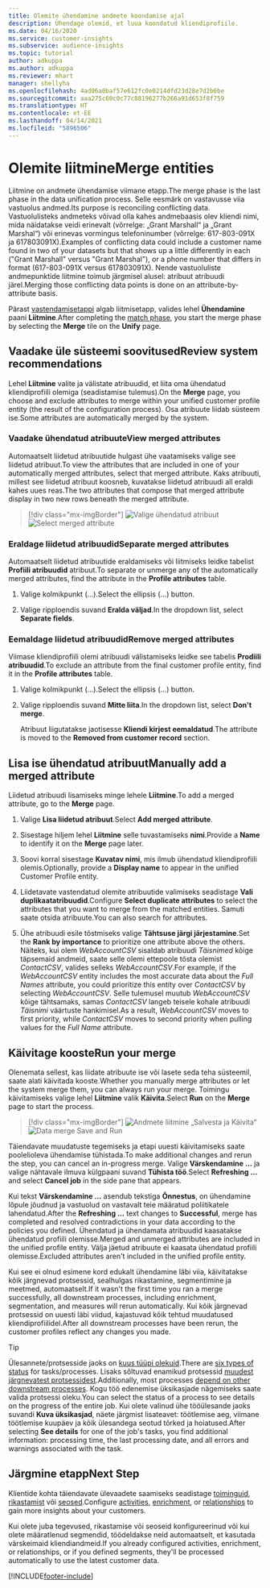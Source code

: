 ```yaml
---
title: Olemite ühendamine andmete koondamise ajal
description: Ühendage olemid, et luua koondatud kliendiprofiile.
ms.date: 04/16/2020
ms.service: customer-insights
ms.subservice: audience-insights
ms.topic: tutorial
author: adkuppa
ms.author: adkuppa
ms.reviewer: mhart
manager: shellyha
ms.openlocfilehash: 4ad06a0baf57e612fc0e0214dfd23d28e7d2b6be
ms.sourcegitcommit: aaa275c60c0c77c88196277b266a91d653f8f759
ms.translationtype: HT
ms.contentlocale: et-EE
ms.lasthandoff: 04/14/2021
ms.locfileid: "5896506"
---
```

# <a name="merge-entities"></a><span data-ttu-id="3130d-103">Olemite liitmine</span><span class="sxs-lookup"><span data-stu-id="3130d-103">Merge entities</span></span>

<span data-ttu-id="3130d-104">Liitmine on andmete ühendamise viimane etapp.</span><span class="sxs-lookup"><span data-stu-id="3130d-104">The merge phase is the last phase in the data unification process.</span></span> <span data-ttu-id="3130d-105">Selle eesmärk on vastavusse viia vastuolus andmed.</span><span class="sxs-lookup"><span data-stu-id="3130d-105">Its purpose is reconciling conflicting data.</span></span> <span data-ttu-id="3130d-106">Vastuolulisteks andmeteks võivad olla kahes andmebaasis olev kliendi nimi, mida näidatakse veidi erinevalt (võrrelge: „Grant Marshall“ ja „Grant Marshal“) või erinevas vormingus telefoninumber (võrrelge: 617-803-091X ja 617803091X).</span><span class="sxs-lookup"><span data-stu-id="3130d-106">Examples of conflicting data could include a customer name found in two of your datasets but that shows up a little differently in each ("Grant Marshall" versus "Grant Marshal"), or a phone number that differs in format (617-803-091X versus 617803091X).</span></span> <span data-ttu-id="3130d-107">Nende vastuoluliste andmepunktide liitmine toimub järgmisel alusel: atribuut atribuudi järel.</span><span class="sxs-lookup"><span data-stu-id="3130d-107">Merging those conflicting data points is done on an attribute-by-attribute basis.</span></span>

<span data-ttu-id="3130d-108">Pärast [vastendamisetappi](match-entities.md) algab liitmisetapp, valides lehel **Ühendamine** paani **Liitmine**.</span><span class="sxs-lookup"><span data-stu-id="3130d-108">After completing the [match phase](match-entities.md), you start the merge phase by selecting the **Merge** tile on the **Unify** page.</span></span>

## <a name="review-system-recommendations"></a><span data-ttu-id="3130d-109">Vaadake üle süsteemi soovitused</span><span class="sxs-lookup"><span data-stu-id="3130d-109">Review system recommendations</span></span>

<span data-ttu-id="3130d-110">Lehel **Liitmine** valite ja välistate atribuudid, et liita oma ühendatud kliendiprofiili olemiga (seadistamise tulemus).</span><span class="sxs-lookup"><span data-stu-id="3130d-110">On the **Merge** page, you choose and exclude attributes to merge within your unified customer profile entity (the result of the configuration process).</span></span> <span data-ttu-id="3130d-111">Osa atribuute liidab süsteem ise.</span><span class="sxs-lookup"><span data-stu-id="3130d-111">Some attributes are automatically merged by the system.</span></span>

### <a name="view-merged-attributes"></a><span data-ttu-id="3130d-112">Vaadake ühendatud atribuute</span><span class="sxs-lookup"><span data-stu-id="3130d-112">View merged attributes</span></span>

<span data-ttu-id="3130d-113">Automaatselt liidetud atribuutide hulgast ühe vaatamiseks valige see liidetud atribuut.</span><span class="sxs-lookup"><span data-stu-id="3130d-113">To view the attributes that are included in one of your automatically merged attributes, select that merged attribute.</span></span> <span data-ttu-id="3130d-114">Kaks atribuuti, millest see liidetud atribuut koosneb, kuvatakse liidetud atribuudi all eraldi kahes uues reas.</span><span class="sxs-lookup"><span data-stu-id="3130d-114">The two attributes that compose that merged attribute display in two new rows beneath the merged attribute.</span></span>

> [!div class="mx-imgBorder"]
> <span data-ttu-id="3130d-115">![Valige ühendatud atribuut](media/configure-data-merge-profile-attributes.png "Valige ühendatud atribuut")</span><span class="sxs-lookup"><span data-stu-id="3130d-115">![Select merged attribute](media/configure-data-merge-profile-attributes.png "Select merged attribute")</span></span>

### <a name="separate-merged-attributes"></a><span data-ttu-id="3130d-116">Eraldage liidetud atribuudid</span><span class="sxs-lookup"><span data-stu-id="3130d-116">Separate merged attributes</span></span>

<span data-ttu-id="3130d-117">Automaatselt liidetud atribuutide eraldamiseks või liitmiseks leidke tabelist **Profiili atribuudid** atribuut.</span><span class="sxs-lookup"><span data-stu-id="3130d-117">To separate or unmerge any of the automatically merged attributes, find the attribute in the **Profile attributes** table.</span></span>

1. <span data-ttu-id="3130d-118">Valige kolmikpunkt (...).</span><span class="sxs-lookup"><span data-stu-id="3130d-118">Select the ellipsis (...) button.</span></span>
  
2. <span data-ttu-id="3130d-119">Valige ripploendis suvand **Eralda väljad**.</span><span class="sxs-lookup"><span data-stu-id="3130d-119">In the dropdown list, select **Separate fields**.</span></span>

### <a name="remove-merged-attributes"></a><span data-ttu-id="3130d-120">Eemaldage liidetud atribuudid</span><span class="sxs-lookup"><span data-stu-id="3130d-120">Remove merged attributes</span></span>

<span data-ttu-id="3130d-121">Viimase kliendiprofiili olemi atribuudi välistamiseks leidke see tabelis **Prodiili atribuudid**.</span><span class="sxs-lookup"><span data-stu-id="3130d-121">To exclude an attribute from the final customer profile entity, find it in the **Profile attributes** table.</span></span>

1. <span data-ttu-id="3130d-122">Valige kolmikpunkt (...).</span><span class="sxs-lookup"><span data-stu-id="3130d-122">Select the ellipsis (...) button.</span></span>
  
2. <span data-ttu-id="3130d-123">Valige ripploendis suvand **Mitte liita**.</span><span class="sxs-lookup"><span data-stu-id="3130d-123">In the dropdown list, select **Don't merge**.</span></span>

   <span data-ttu-id="3130d-124">Atribuut liigutatakse jaotisesse **Kliendi kirjest eemaldatud**.</span><span class="sxs-lookup"><span data-stu-id="3130d-124">The attribute is moved to the **Removed from customer record** section.</span></span>

## <a name="manually-add-a-merged-attribute"></a><span data-ttu-id="3130d-125">Lisa ise ühendatud atribuut</span><span class="sxs-lookup"><span data-stu-id="3130d-125">Manually add a merged attribute</span></span>

<span data-ttu-id="3130d-126">Liidetud atribuudi lisamiseks minge lehele **Liitmine**.</span><span class="sxs-lookup"><span data-stu-id="3130d-126">To add a merged attribute, go to the **Merge** page.</span></span>

1. <span data-ttu-id="3130d-127">Valige **Lisa liidetud atribuut**.</span><span class="sxs-lookup"><span data-stu-id="3130d-127">Select **Add merged attribute**.</span></span>

2. <span data-ttu-id="3130d-128">Sisestage hiljem lehel **Liitmine** selle tuvastamiseks **nimi**.</span><span class="sxs-lookup"><span data-stu-id="3130d-128">Provide a **Name** to identify it on the **Merge** page later.</span></span>

3. <span data-ttu-id="3130d-129">Soovi korral sisestage **Kuvatav nimi**, mis ilmub ühendatud kliendiprofiili olemis.</span><span class="sxs-lookup"><span data-stu-id="3130d-129">Optionally, provide a **Display name** to appear in the unified Customer Profile entity.</span></span>

4. <span data-ttu-id="3130d-130">Liidetavate vastendatud olemite atribuutide valimiseks seadistage **Vali duplikaatatribuudid**.</span><span class="sxs-lookup"><span data-stu-id="3130d-130">Configure **Select duplicate attributes** to select the attributes that you want to merge from the matched entities.</span></span> <span data-ttu-id="3130d-131">Samuti saate otsida atribuute.</span><span class="sxs-lookup"><span data-stu-id="3130d-131">You can also search for attributes.</span></span>

5. <span data-ttu-id="3130d-132">Ühe atribuudi esile tõstmiseks valige **Tähtsuse järgi järjestamine**.</span><span class="sxs-lookup"><span data-stu-id="3130d-132">Set the **Rank by importance** to prioritize one attribute above the others.</span></span> <span data-ttu-id="3130d-133">Näiteks, kui olem *WebAccountCSV* sisaldab atribuudi *Täisnimed* kõige täpsemaid andmeid, saate selle olemi ettepoole tõsta olemist *ContactCSV*, valides selleks *WebAccountCSV*.</span><span class="sxs-lookup"><span data-stu-id="3130d-133">For example, if the *WebAccountCSV* entity includes the most accurate data about the *Full Names* attribute, you could prioritize this entity over *ContactCSV* by selecting *WebAccountCSV*.</span></span> <span data-ttu-id="3130d-134">Selle tulemusel muutub *WebAccountCSV* kõige tähtsamaks, samas *ContactCSV* langeb teisele kohale atribuudi *Täisnimi* väärtuste hankimisel.</span><span class="sxs-lookup"><span data-stu-id="3130d-134">As a result, *WebAccountCSV* moves to first priority, while *ContactCSV* moves to second priority when pulling values for the *Full Name* attribute.</span></span>

## <a name="run-your-merge"></a><span data-ttu-id="3130d-135">Käivitage kooste</span><span class="sxs-lookup"><span data-stu-id="3130d-135">Run your merge</span></span>

<span data-ttu-id="3130d-136">Olenemata sellest, kas liidate atribuute ise või lasete seda teha süsteemil, saate alati käivitada kooste.</span><span class="sxs-lookup"><span data-stu-id="3130d-136">Whether you manually merge attributes or let the system merge them, you can always run your merge.</span></span> <span data-ttu-id="3130d-137">Toimingu käivitamiseks valige lehel **Liitmine** valik **Käivita**.</span><span class="sxs-lookup"><span data-stu-id="3130d-137">Select **Run** on the **Merge** page to start the process.</span></span>

> [!div class="mx-imgBorder"]
> <span data-ttu-id="3130d-138">![Andmete liitmine „Salvesta ja Käivita“](media/configure-data-merge-save-run.png "Andmete liitmine „Salvesta ja Käivita“")</span><span class="sxs-lookup"><span data-stu-id="3130d-138">![Data merge Save and Run](media/configure-data-merge-save-run.png "Data merge Save and Run")</span></span>

<span data-ttu-id="3130d-139">Täiendavate muudatuste tegemiseks ja etapi uuesti käivitamiseks saate poolelioleva ühendamise tühistada.</span><span class="sxs-lookup"><span data-stu-id="3130d-139">To make additional changes and rerun the step, you can cancel an in-progress merge.</span></span> <span data-ttu-id="3130d-140">Valige **Värskendamine ...** ja valige nähtavale ilmuva külgpaani suvand **Tühista töö**.</span><span class="sxs-lookup"><span data-stu-id="3130d-140">Select **Refreshing ...** and select **Cancel job**  in the side pane that appears.</span></span>

<span data-ttu-id="3130d-141">Kui tekst **Värskendamine ...** asendub tekstiga **Õnnestus**, on ühendamine lõpule jõudnud ja vastuolud on vastavalt teie määratud poliitikatele lahendatud.</span><span class="sxs-lookup"><span data-stu-id="3130d-141">After the **Refreshing ...** text changes to **Successful**, merge has completed and resolved contradictions in your data according to the policies you defined.</span></span> <span data-ttu-id="3130d-142">Ühendatud ja ühendamata atribuudid kaasatakse ühendatud profiili olemisse.</span><span class="sxs-lookup"><span data-stu-id="3130d-142">Merged and unmerged attributes are included in the unified profile entity.</span></span> <span data-ttu-id="3130d-143">Välja jäetud atribuute ei kaasata ühendatud profiili olemisse.</span><span class="sxs-lookup"><span data-stu-id="3130d-143">Excluded attributes aren't included in the unified profile entity.</span></span>

<span data-ttu-id="3130d-144">Kui see ei olnud esimene kord edukalt ühendamine läbi viia, käivitatakse kõik järgnevad protsessid, sealhulgas rikastamine, segmentimine ja meetmed, automaatselt.</span><span class="sxs-lookup"><span data-stu-id="3130d-144">If it wasn't the first time you ran a merge successfully, all downstream processes, including enrichment, segmentation, and measures will rerun automatically.</span></span> <span data-ttu-id="3130d-145">Kui kõik järgnevad protsessid on uuesti läbi viidud, kajastuvad kõik tehtud muudatused kliendiprofiilidel.</span><span class="sxs-lookup"><span data-stu-id="3130d-145">After all downstream processes have been rerun, the customer profiles reflect any changes you made.</span></span>

> [!TIP]
> <span data-ttu-id="3130d-146">Ülesannete/protsesside jaoks on [kuus tüüpi olekuid](system.md#status-types).</span><span class="sxs-lookup"><span data-stu-id="3130d-146">There are [six types of status](system.md#status-types) for tasks/processes.</span></span> <span data-ttu-id="3130d-147">Lisaks sõltuvad enamikud protsessid [muudest järgnevatest protsessidest](system.md#refresh-policies).</span><span class="sxs-lookup"><span data-stu-id="3130d-147">Additionally, most processes [depend on other downstream processes](system.md#refresh-policies).</span></span> <span data-ttu-id="3130d-148">Kogu töö edenemise üksikasjade nägemiseks saate valida protsessi oleku.</span><span class="sxs-lookup"><span data-stu-id="3130d-148">You can select the status of a process to see details on the progress of the entire job.</span></span> <span data-ttu-id="3130d-149">Kui olete valinud ühe tööülesande jaoks suvandi **Kuva üksikasjad**, näete järgmist lisateavet: töötlemise aeg, viimane töötlemise kuupäev ja kõik ülesandega seotud tõrked ja hoiatused.</span><span class="sxs-lookup"><span data-stu-id="3130d-149">After selecting **See details** for one of the job's tasks, you find additional information: processing time, the last processing date, and all errors and warnings associated with the task.</span></span>

## <a name="next-step"></a><span data-ttu-id="3130d-150">Järgmine etapp</span><span class="sxs-lookup"><span data-stu-id="3130d-150">Next Step</span></span>

<span data-ttu-id="3130d-151">Klientide kohta täiendavate ülevaadete saamiseks seadistage [toiminguid](activities.md), [rikastamist](enrichment-hub.md) või [seosed](relationships.md).</span><span class="sxs-lookup"><span data-stu-id="3130d-151">Configure [activities](activities.md), [enrichment](enrichment-hub.md), or [relationships](relationships.md) to gain more insights about your customers.</span></span>

<span data-ttu-id="3130d-152">Kui olete juba tegevused, rikastamise või seoseid konfigureerinud või kui olete määratlenud segmendid, töödeldakse neid automaatselt, et kasutada värskeimaid kliendiandmeid.</span><span class="sxs-lookup"><span data-stu-id="3130d-152">If you already configured activities, enrichment, or relationships, or if you defined segments, they'll be processed automatically to use the latest customer data.</span></span>




[!INCLUDE[footer-include](../includes/footer-banner.md)]